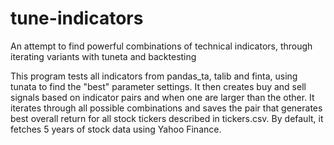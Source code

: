 # tune-indicators
An attempt to find powerful combinations of technical indicators, through iterating variants with tuneta and backtesting

This program tests all indicators from pandas_ta, talib and finta, using tunata to find the "best" parameter settings. It then creates buy and sell signals based on indicator pairs and when one are larger than the other. It iterates through all possible combinations and saves the pair that generates best overall return for all stock tickers described in tickers.csv. By default, it fetches 5 years of stock data using Yahoo Finance.

